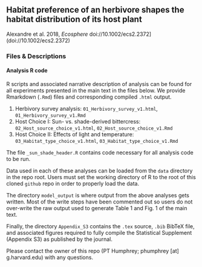 ## Habitat preference of an herbivore shapes the habitat distribution of its host plant

Alexandre et al. 2018, *Ecosphere* doi://10.1002/ecs2.2372](doi://10.1002/ecs2.2372)

### Files & Descriptions

#### Analysis R code

R scripts and associated narrative description of analysis can be found for all experiments presented in the main text in the files below. We provide Rmarkdown (`.Rmd`) files and corresponding compiled `.html` output.


1. Herbivory survey analysis: `01_Herbivory_survey_v1.html`, `01_Herbivory_survey_v1.Rmd`
2. Host Choice I: Sun- vs. shade-derived bittercress: `02_Host_source_choice_v1.html`, `02_Host_source_choice_v1.Rmd`
3. Host Choice II: Effects of light and temperature: `03_Habitat_type_choice_v1.html`, `03_Habitat_type_choice_v1.Rmd`

The file `_sun_shade_header.R` contains code necessary for all analysis code to be run. 

Data used in each of these analyses can be loaded from the `data` directory in the repo root. Users must set the working directory of R to the root of this cloned `github` repo in order to properly load the data.

The directory `model_output` is where output from the above analyses gets written. Most of the write steps have been commented out so users do not over-write the raw output used to generate Table 1 and Fig. 1 of the main text.

Finally, the directory `Appendix_S3` contains the `.tex` source, `.bib` BibTeX file, and associated figures required to fully compile the Statistical Supplement (Appendix S3) as published by the journal.

Please contact the owner of this repo (PT Humphrey; phumphrey [at] g.harvard.edu) with any questions.
